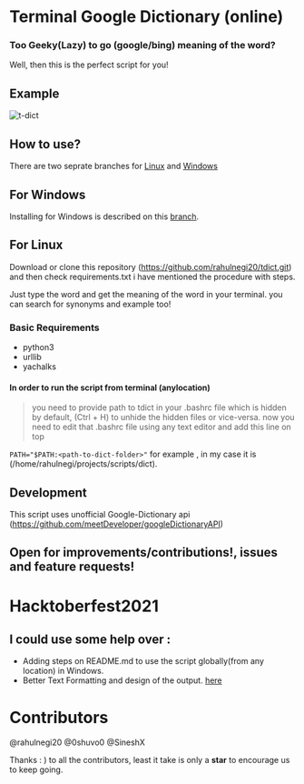 # Terminal Google Dictionary (online)

### Too Geeky(Lazy) to go (google/bing) meaning of the word?
Well, then this is the perfect script for you!

## Example
![t-dict](https://user-images.githubusercontent.com/36270407/128837743-5c76d4fd-a3eb-4cc4-95ab-6f7dab7c2415.png)

## How to use?
There are two seprate branches for [Linux](https://github.com/rahulnegi20/tdict/) and [Windows](https://github.com/rahulnegi20/tdict/tree/windows)

## For Windows 
Installing for Windows is described on this [branch](https://github.com/rahulnegi20/tdict/tree/windows).


## For Linux 
Download or clone this repository (https://github.com/rahulnegi20/tdict.git)
and then check requirements.txt i have mentioned the procedure with steps.

Just type the word and get the meaning of the word in your terminal.
you can search for synonyms and example too!


### Basic Requirements 

*  python3
*  urllib
*  yachalks

#### In order to run the script from terminal (anylocation)


>you need to provide path to tdict in your .bashrc file which is hidden by default, (Ctrl + H) to unhide the hidden files or vice-versa. now you need to edit that .bashrc file using any text editor and add this line on top

`PATH="$PATH:<path-to-dict-folder>"`
for example , in my case it is <br>
(/home/rahulnegi/projects/scripts/dict).


## Development

This script uses unofficial Google-Dictionary api (https://github.com/meetDeveloper/googleDictionaryAPI)

## Open for improvements/contributions!, issues and feature requests!

# Hacktoberfest2021

## I could use some help over : 

- Adding steps on README.md to use the script globally(from any location) in Windows.
- Better Text Formatting and design of the output. [here](https://github.com/rahulnegi20/tdict/issues/1)


# Contributors 
@rahulnegi20 
@0shuvo0
@SineshX 


Thanks : ) to all the contributors, least it take is only a **star** to encourage us to keep going.
